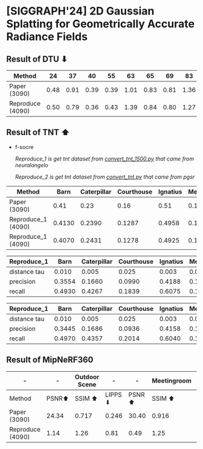 # [SIGGRAPH'24] 2D Gaussian Splatting for Geometrically Accurate Radiance Fields


## Result of DTU ⬇

| Method               | 24   | 37   | 40   | 55   | 63   | 65   | 69   | 83   | 97   | 105  | 106  | 110  | 114  | 118  | 122  | Mean | Time(min)   |
|----------------------|------|------|------|------|------|------|------|------|------|------|------|------|------|------|------|------|-------------|
| Paper (3090)         | 0.48 | 0.91 | 0.39 | 0.39 | 1.01 | 0.83 | 0.81 | 1.36 | 1.27 | 0.76 | 0.70 | 1.40 | 0.40 | 0.76 | 0.52 | 0.80 | 10.9        |
| Reproduce (4090)     | 0.50 | 0.79 | 0.36 | 0.43 | 1.39 | 0.84 | 0.80 | 1.27 | 1.25 | 0.64 | 0.66 | 1.08 | 0.42 | 0.61 | 0.55 | 0.86 | 6.6833      |

## Result of TNT ⬆

- f-socre
  
  _Reproduce_1 is get tnt dataset from [convert_tnt_1500.py](../../Preliminaries/preprocess/convert_tnt_1500.py) that came from neuralangelo_

  _Reproduce_2 is get tnt dataset from [convert_tnt.py](../../Preliminaries/preprocess/convert_tnt.py) that came from pgsr_

  
  

| Method              | Barn   | Caterpillar   | Courthouse| Ignatius   | Meetingroom   | Truck   | Mean   | Time(min)   | 
|---------------------|--------|---------------|-----------|------------|---------------|---------|--------|-------------|
| Paper (3090)        | 0.41   | 0.23          | 0.16      | 0.51       | 0.17          | 0.45    | 0.32   | 15.5        |
| Reproduce_1 (4090)  | 0.4130 | 0.2390        | 0.1287    | 0.4958     | 0.1684        | 0.4195  | 0.3107 | 10.08       | 
| Reproduce_1 (4090)  | 0.4070 | 0.2431        | 0.1278    | 0.4925     | 0.1830        | 0.4293  | 0.3138 |  10.19      | 


| Reproduce_1        | Barn   | Caterpillar   | Courthouse| Ignatius   | Meetingroom   | Truck   | Mean   |
|--------------------|--------|---------------|-----------|------------|---------------|---------|--------|
| distance tau       | 0.010  | 0.005         | 0.025     | 0.003      | 0.010         | 0.005   | 0.0097 |
| precision          | 0.3554 | 0.1660        | 0.0990    | 0.4188     | 0.1922        | 0.3453  | 0.2628 |
| recall             | 0.4930 | 0.4267        | 0.1839    | 0.6075     | 0.1499        | 0.4195  | 0.3801 |

| Reproduce_1        | Barn   | Caterpillar   | Courthouse| Ignatius   | Meetingroom   | Truck   | Mean   |
|--------------------|--------|---------------|-----------|------------|---------------|---------|--------|
| distance tau       | 0.010  | 0.005         | 0.025     | 0.003      | 0.010         | 0.005   | 0.0097 |
| precision          | 0.3445 | 0.1686        | 0.0936    | 0.4158     | 0.1907        | 0.3578  | 0.2618 |
| recall             | 0.4970 | 0.4357        | 0.2014    | 0.6040     | 0.1760        | 0.5366  | 0.4085 |

## Result of MipNeRF360

|          -        |   -   | Outdoor Scene |     -     |      -     | Meetingroom   | Truck   | 
|-------------------|-------|---------------|-----------|------------|---------------|---------|
| Method            | PSNR⬆ | SSIM ⬆        | LIPPS ⬇   | PSNR ⬆     | SSIM ⬆        | LIPPS ⬇ | 
| Paper (3090)      | 24.34 | 0.717         | 0.246     | 30.40      | 0.916         | 0.195   | 
| Reproduce (4090)  | 1.14  | 1.26          | 0.81      | 0.49       | 1.25          | 0.70    | 

